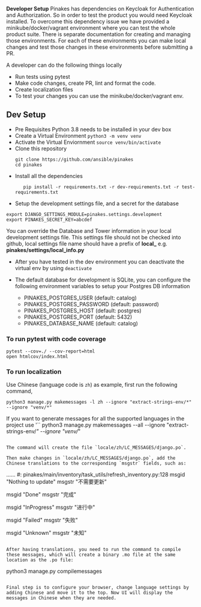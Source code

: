 **Developer Setup**
Pinakes has dependencies on Keycloak for Authentication and Authorization.
So in order to test the product you would need Keycloak installed. To overcome
this dependency issue we have provided a minikube/docker/vagrant environment where
you can test the whole product suite. There is separate documentation for
creating and managing those environments. For each of these environments you can
make local changes and test those changes in these environments before submitting
a PR.

A developer can do the following things locally

* Run tests using pytest
* Make code changes, create PR, lint and format the code.
* Create localization files
* To test your changes you can use the minikube/docker/vagrant env.

## Dev Setup

* Pre Requisites
   Python 3.8 needs to be installed in your dev box
* Create a Virtual Environment
   ```python3 -m venv venv```
* Activate the Virtual Enviornment
    ```source venv/bin/activate```
* Clone this repository
     ```
     git clone https://github.com/ansible/pinakes
     cd pinakes
     ```
* Install all the dependencies
     ```
        pip install -r requirements.txt -r dev-requirements.txt -r test-requirements.txt
     ```
* Setup the development settings file, and a secret for the database
```
export DJANGO_SETTINGS_MODULE=pinakes.settings.development
export PINAKES_SECRET_KEY=abcdef
```
   You can override the Database and Tower information in your local development settings file.
   This settings file should not be checked into github, local settings file name should have a prefix of  **local_** e.g.   **pinakes/settings/local_info.py**


* After you have tested in the dev environment you can deactivate the virtual env by using
```deactivate```


* The default database for development is SQLite, you can configure the following environment variables to setup your Postgres DB information

	* PINAKES_POSTGRES_USER (default: catalog)
	* PINAKES_POSTGRES_PASSWORD (default: password)
	* PINAKES_POSTGRES_HOST (default: postgres)
	* PINAKES_POSTGRES_PORT (default: 5432)
	* PINAKES_DATABASE_NAME (default: catalog)


### To run pytest with code coverage
```
pytest --cov=./ --cov-report=html
open htmlcov/index.html
```

### To run localization

Use Chinese (language code is `zh`) as example, first run the following command,

```
python3 manage.py makemessages -l zh --ignore "extract-strings-env/*" --ignore "venv/*"
```

If you want to generate messages for all the supported languages in the project use
'``
python3 manage.py makemessages --all --ignore "extract-strings-env/*" --ignore "venv/*"
```

The command will create the file `locale/zh/LC_MESSAGES/django.po`.

Then make changes in `locale/zh/LC_MESSAGES/django.po`, add the Chinese translations to the corresponding `msgstr` fields, such as:

```
......
#: pinakes/main/inventory/task_utils/refresh_inventory.py:128
msgid "Nothing to update"
msgstr "不需要更新"

msgid "Done"
msgstr "完成"

msgid "InProgress"
msgstr "进行中"

msgid "Failed"
msgstr "失败"

msgid "Unknown"
msgstr "未知"

```

After having translations, you need to run the command to compile these messages, which will create a binary .mo file at the same location as the .po file:

```
python3 manage.py compilemessages
```

Final step is to configure your browser, change language settings by adding Chinese and move it to the top. Now UI will display the messages in Chinese when they are needed.
